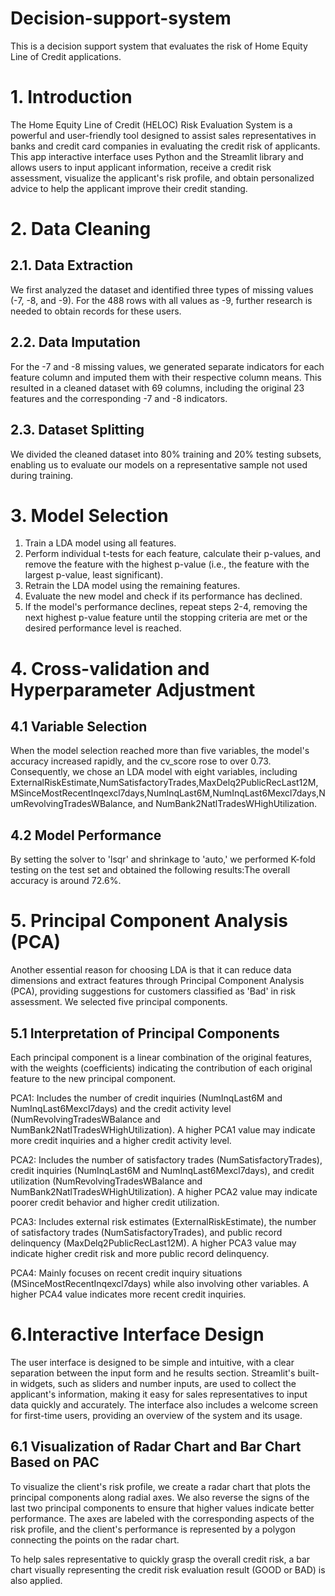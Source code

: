 # Decision-support-system
This is a decision support system that evaluates the risk of Home Equity Line of Credit applications.

# 1. Introduction 

The Home Equity Line of Credit (HELOC) Risk Evaluation System is a powerful and user-friendly tool designed to
assist sales representatives in banks and credit card companies in evaluating the credit risk of applicants. 
This app interactive interface uses Python and the Streamlit library and allows users to input applicant information, receive a credit risk assessment, 
visualize the applicant's risk profile, and obtain personalized advice to help the applicant improve their credit standing.

# 2. Data Cleaning

## 2.1. Data Extraction
We first analyzed the dataset and identified three types of missing values (-7, -8, and -9). 
For the 488 rows with all values as -9, further research is needed to obtain records for these users.

## 2.2. Data Imputation
For the -7 and -8 missing values, we generated separate indicators for each feature column and imputed them with their respective column means. 
This resulted in a cleaned dataset with 69 columns, including the original 23 features and the corresponding -7 and -8 indicators.

## 2.3. Dataset Splitting
We divided the cleaned dataset into 80% training and 20% testing subsets, enabling us to evaluate our models on a representative sample not used during training.


# 3. Model Selection 

1. Train a LDA model using all features.
2. Perform individual t-tests for each feature, calculate their p-values, and remove the feature with the highest p-value (i.e., the feature with the largest p-value, least significant).
3. Retrain the LDA model using the remaining features.
4. Evaluate the new model and check if its performance has declined.
5. If the model's performance declines, repeat steps 2-4, removing the next highest p-value feature until the stopping criteria are met or the desired performance level is reached.

# 4. Cross-validation and Hyperparameter Adjustment

## 4.1 Variable Selection
When the model selection reached more than five variables, the model's accuracy increased rapidly, and the cv_score rose to over 0.73. Consequently, we chose an LDA model with eight variables, including ExternalRiskEstimate,NumSatisfactoryTrades,MaxDelq2PublicRecLast12M, MSinceMostRecentInqexcl7days,NumInqLast6M,NumInqLast6Mexcl7days,NumRevolvingTradesWBalance, and NumBank2NatlTradesWHighUtilization.

## 4.2 Model Performance
By setting the solver to 'lsqr' and shrinkage to 'auto,' we performed K-fold testing on the test set and obtained the following results:The overall accuracy is around 72.6%.


# 5. Principal Component Analysis (PCA)
Another essential reason for choosing LDA is that it can reduce data dimensions and extract features through Principal Component Analysis (PCA), providing suggestions for customers classified as 'Bad' in risk assessment. We selected five principal components.

## 5.1 Interpretation of Principal Components
Each principal component is a linear combination of the original features, with the weights (coefficients) indicating the contribution of each original feature to the new principal component. 

PCA1: Includes the number of credit inquiries (NumInqLast6M and NumInqLast6Mexcl7days) and the credit activity level (NumRevolvingTradesWBalance and NumBank2NatlTradesWHighUtilization). A higher PCA1 value may indicate more credit inquiries and a higher credit activity level.

PCA2: Includes the number of satisfactory trades (NumSatisfactoryTrades), credit inquiries (NumInqLast6M and NumInqLast6Mexcl7days), and credit utilization (NumRevolvingTradesWBalance and NumBank2NatlTradesWHighUtilization). A higher PCA2 value may indicate poorer credit behavior and higher credit utilization.

PCA3: Includes external risk estimates (ExternalRiskEstimate), the number of satisfactory trades (NumSatisfactoryTrades), and public record delinquency (MaxDelq2PublicRecLast12M). A higher PCA3 value may indicate higher credit risk and more public record delinquency.

PCA4: Mainly focuses on recent credit inquiry situations (MSinceMostRecentInqexcl7days) while also involving other variables. A higher PCA4 value indicates more recent credit inquiries.

# 6.Interactive Interface Design
The user interface is designed to be simple and intuitive, with a clear separation between the input form and he results section. Streamlit's built-in widgets, such as sliders and number inputs, are used to collect the applicant's information, making it easy for sales representatives to input data quickly and accurately. The interface also includes a welcome screen for first-time users, providing an overview of the system and its usage.

## 6.1 Visualization of Radar Chart and Bar Chart Based on PAC
To visualize the client's risk profile, we create a radar chart that plots the principal components along radial axes. We also reverse the signs of the last two principal components to ensure that higher values indicate better performance. The axes are labeled with the corresponding aspects of the risk profile, and the client's performance is represented by a polygon connecting the points on the radar chart.

To help sales representative to quickly grasp the overall credit risk, a bar chart visually representing the credit risk evaluation result (GOOD or BAD) is also applied.





















